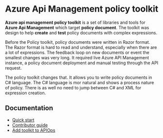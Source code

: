 # Azure Api Management policy toolkit

**Azure api management policy toolkit** is a set of libraries and tools for **Azure Api Management** which target 
**policy document**. The toolkit was design to help **create** and **test** policy documents with complex expressions.

Before the Policy toolkit, policy documents were written in Razor format. The Razor format is hard to read and understand, especially when there are a lot of expressions.
The feedback loop on new documents or event the smallest changes was very long. It required live Azure API Management instance,
a policy document deployment and manual testing through the API request.

The policy toolkit changes that. It allows you to write policy documents in C# language.
The C# language is mor natural and shows a process nature of policy. There is as well no need to jump between C# and XML for expression creation.

## Documentation

* [Quick start](docs/QuickStart.md)
* [Contributor guide](docs/ContributorGuide.md)
* [Add toolkit to APIOps](docs/AddToolkitToApiOps.md)
